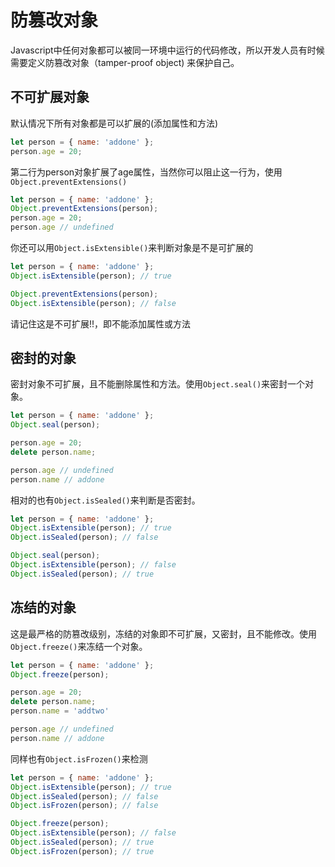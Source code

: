 # 防篡改对象
Javascript中任何对象都可以被同一环境中运行的代码修改，所以开发人员有时候需要定义防篡改对象（tamper-proof object) 来保护自己。
## 不可扩展对象
默认情况下所有对象都是可以扩展的(添加属性和方法)
```js
let person = { name: 'addone' };
person.age = 20;
```
第二行为person对象扩展了age属性，当然你可以阻止这一行为，使用`Object.preventExtensions()`
```js
let person = { name: 'addone' };
Object.preventExtensions(person);
person.age = 20;
person.age // undefined
```
你还可以用`Object.isExtensible()`来判断对象是不是可扩展的
```js
let person = { name: 'addone' };
Object.isExtensible(person); // true

Object.preventExtensions(person);
Object.isExtensible(person); // false
```
请记住这是不可扩展!!，即不能添加属性或方法
## 密封的对象
密封对象不可扩展，且不能删除属性和方法。使用`Object.seal()`来密封一个对象。
```js
let person = { name: 'addone' };
Object.seal(person);

person.age = 20;
delete person.name;

person.age // undefined
person.name // addone
```
相对的也有```Object.isSealed()```来判断是否密封。
```js
let person = { name: 'addone' };
Object.isExtensible(person); // true
Object.isSealed(person); // false

Object.seal(person);
Object.isExtensible(person); // false
Object.isSealed(person); // true
```
## 冻结的对象
这是最严格的防篡改级别，冻结的对象即不可扩展，又密封，且不能修改。使用`Object.freeze()`来冻结一个对象。
```js
let person = { name: 'addone' };
Object.freeze(person);

person.age = 20;
delete person.name;
person.name = 'addtwo'

person.age // undefined
person.name // addone
```
同样也有```Object.isFrozen()```来检测
```js
let person = { name: 'addone' };
Object.isExtensible(person); // true
Object.isSealed(person); // false
Object.isFrozen(person); // false

Object.freeze(person);
Object.isExtensible(person); // false
Object.isSealed(person); // true
Object.isFrozen(person); // true
```